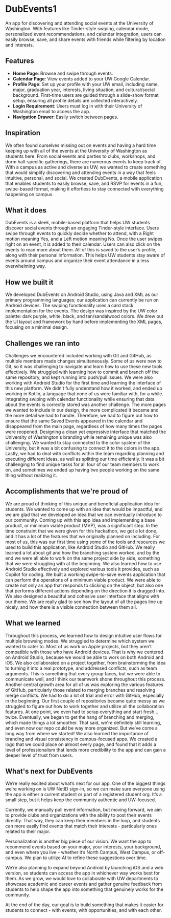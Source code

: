 # DubEvents1
An app for discovering and attending social events at the University of Washington. With features like Tinder-style swiping, calendar mode, personalized event recommendations, and calendar integration, users can easily browse, save, and share events with friends while filtering by location and interests.

## Features
- **Home Page**: Browse and swipe through events.
- **Calendar Page**: View events added to your UW Google Calendar.
- **Profile Page**: Set up your profile with your UW email, including name, major, graduation year, interests, living situation, and cultural/social background. First-time users are guided through a slide-show format setup, ensuring all profile details are collected interactively.
- **Login Requirement**: Users must log in with their University of Washington email to access the app.
- **Navigation Drawer**: Easily switch between pages.

## Inspiration
We often found ourselves missing out on events and having a hard time keeping up with all of the events at the University of Washington as students here. From social events and parties to clubs, workshops, and dorm hall-specific gatherings, there are numerous events to keep track of. With a campus as active and diverse as UW, we wanted to create something that would simplify discovering and attending events in a way that feels intuitive, personal, and social. We created DubEvents, a mobile application that enables students to easily browse, save, and RSVP for events in a fun, swipe-based format, making it effortless to stay connected with everything happening on campus.

## What it does
DubEvents is a sleek, mobile-based platform that helps UW students discover social events through an engaging Tinder-style interface. Users swipe through events to quickly decide whether to attend, with a Right motion meaning Yes, and a Left motion meaning No. Once the user swipes right on an event, it is added to their calendar. Users can also click on the events to read more about them. All of this is saved to the user’s profile, along with their personal information. This helps UW students stay aware of events around campus and organize their event attendance in a less overwhelming way.

## How we built it
We developed DubEvents on Android Studio, using Java and XML as our primary programming languages; our application can currently be run on Android devices. The swiping functionality uses a card stack implementation for the events. The design was inspired by the UW color palette: dark purple, white, black, and tan/sandalwood colors. We drew out the UI layout and framework by hand before implementing the XML pages, focusing on a minimal design.

## Challenges we ran into
Challenges we encountered included working with Git and GitHub, as multiple members made changes simultaneously. Some of us were new to Git, so it was challenging to navigate and learn how to use these new tools effectively. We struggled with learning how to commit and branch off the same repository, and kept running into push/pull issues. We were also working with Android Studio for the first time and learning the interface of this new platform. We didn’t fully understand how it worked, and ended up working in Kotlin, a language that none of us were familiar with, for a while. Integrating swiping with calendar functionality while ensuring that data about the events is correctly stored was another challenge. The more pages we wanted to include in our design, the more complicated it became and the more detail we had to handle. Therefore, we had to figure out how to ensure that the same Saved Events appeared in the calendar and disappeared from the main page, regardless of how many times the pages were reopened. Designing a clean yet expressive interface that matched the University of Washington's branding while remaining unique was also challenging. We wanted to stay connected to the color system of the University, but it was a bit confusing to connect it to the colors in the app. Lastly, we had to deal with conflicts within the team regarding planning and executing different ideas, as well as splitting our time efficiently. It was a bit challenging to find unique tasks for all four of our team members to work on, and sometimes we ended up having two people working on the same thing without realizing it.

## Accomplishments that we're proud of
We are proud of thinking of this unique and beneficial application idea for students. We wanted to come up with an idea that would be impactful, and we are glad that we developed an idea that we can eventually introduce to our community. Coming up with this app idea and implementing a base product, or minimum viable product (MVP), was a significant step. In the time constraint that we were given for this hackathon, we got a lot done, and it has a lot of the features that we originally planned on including. For most of us, this was our first time using some of the tools and resources we used to build this application, like Android Studio and GitHub. We really learned a lot about git and how the branching system worked, and by the end we were all able to work on the same project side by side, something that we were struggling with at the beginning. We also learned how to use Android Studio effectively and explored various tools it provides, such as Copilot for coding. We built a working swipe-to-save events application that can perform the operations of a minimum viable product. We were able to create not only an app that responds to clicking on the object, but also one that performs different actions depending on the direction it is dragged into. We also designed a beautiful and cohesive user interface that aligns with our theme. We are really glad to see how the layout of all the pages line up nicely, and how there is a visible connection between them all.

## What we learned
Throughout this process, we learned how to design intuitive user flows for multiple browsing modes. We struggled to determine which system we wanted to cater to. Most of us work on Apple projects, but they aren’t compatible with those who have Android devices. That is why we centered on Android Studio, because we would be able to work on both Android and iOS. We also collaborated on a project together, from brainstorming the idea to turning it into a real prototype, and addressed conflicts, such as team arguments. This is something that every group faces, but we were able to communicate well, and I think our teamwork shone throughout this process. Another central growth area for all of us was exploring the various features of GitHub, particularly those related to merging branches and resolving merge conflicts. We had to do a lot of trial and error with GitHub, especially in the beginning. Our first couple of repositories became quite messy as we struggled to figure out how to work together and utilize all the collaboration features. At one point, we even had to scrap everything and start fresh… twice. Eventually, we began to get the hang of branching and merging, which made things a lot smoother. That said, we're definitely still learning, and even now our repo could be way more organized. But we’ve come a long way from where we started! We also learned the importance of branding and visual consistency in campus-focused apps. We created a logo that we could place on almost every page, and found that it adds a level of professionalism that lends more credibility to the app and can gain a deeper level of trust from users.


## What's next for DubEvents
We’re really excited about what’s next for our app. One of the biggest things we’re working on is UW NetID sign-in, so we can make sure everyone using the app is either a current student or part of a registered student org. It’s a small step, but it helps keep the community authentic and UW-focused.

Currently, we manually pull event information, but moving forward, we aim to provide clubs and organizations with the ability to post their events directly. That way, they can keep their members in the loop, and students can more easily find events that match their interests - particularly ones related to their major.

Personalization is another big piece of our vision. We want the app to recommend events based on your major, your interests, your background, and even where you live - whether it’s North Campus, West Campus, or off-campus. We plan to utilize AI to refine these suggestions over time.

We’re also planning to expand beyond Android by launching iOS and a web version, so students can access the app in whichever way works best for them. As we grow, we would love to collaborate with UW departments to showcase academic and career events and gather genuine feedback from students to help shape the app into something that genuinely works for the community.

At the end of the day, our goal is to build something that makes it easier for students to connect - with events, with opportunities, and with each other.


